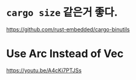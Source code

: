 # ```cargo size``` 같은거 좋다. 

https://github.com/rust-embedded/cargo-binutils

# Use Arc Instead of Vec

https://youtu.be/A4cKi7PTJSs
